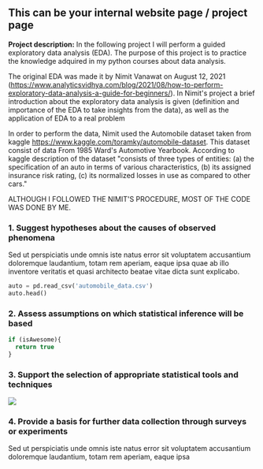 ## This can be your internal website page / project page

**Project description:** 
In the following project I will perform a guided exploratory data analysis (EDA). The purpose of this project is to practice the knowledge adquired in my python courses about data analysis.

The original EDA was made it by Nimit Vanawat on August 12, 2021 (https://www.analyticsvidhya.com/blog/2021/08/how-to-perform-exploratory-data-analysis-a-guide-for-beginners/). In Nimit's project a brief introduction about the exploratory data analysis is given (definition and importance of the EDA to take insights from the data), as well as the application of EDA to a real problem

In order to perform the data, Nimit used the Automobile dataset taken from kaggle https://www.kaggle.com/toramky/automobile-dataset. This dataset consist of data From 1985 Ward's Automotive Yearbook. According to kaggle description of the dataset "consists of three types of entities: (a) the specification of an auto in terms of various characteristics, (b) its assigned insurance risk rating, (c) its normalized losses in use as compared to other cars."

ALTHOUGH I FOLLOWED THE NIMIT'S PROCEDURE, MOST OF THE CODE WAS DONE BY ME.

### 1. Suggest hypotheses about the causes of observed phenomena

Sed ut perspiciatis unde omnis iste natus error sit voluptatem accusantium doloremque laudantium, totam rem aperiam, eaque ipsa quae ab illo inventore veritatis et quasi architecto beatae vitae dicta sunt explicabo. 

```python
auto = pd.read_csv('automobile_data.csv')
auto.head()
```

### 2. Assess assumptions on which statistical inference will be based

```javascript
if (isAwesome){
  return true
}
```

### 3. Support the selection of appropriate statistical tools and techniques

<img src="images/dummy_thumbnail.jpg?raw=true"/>

### 4. Provide a basis for further data collection through surveys or experiments

Sed ut perspiciatis unde omnis iste natus error sit voluptatem accusantium doloremque laudantium, totam rem aperiam, eaque ipsa
